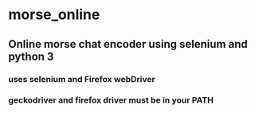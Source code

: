 # morse_online
## Online morse chat encoder using selenium and python 3
### uses selenium and Firefox webDriver
### geckodriver and firefox driver must be in your PATH

